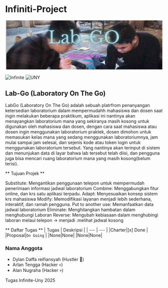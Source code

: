 # Infiniti-Project

![banner](.github/backGround.png)

![Infinite](https://www.instagram.com/infinite.uny/)
![UNY](uny.ac.id)

## Lab-Go (Laboratory On The Go)

LabGo (Laboratory On The Go) adalah sebuah platrfrom penanyangan ketersedian laboratorium dalam mempermudahh mahasiswa dan dosen saat ingin melakukan beberapa praktikum, aplikasi ini nantinya akan menayangkan laboratorium mana yang sekiranya masih kosong untuk digunakan oleh mahasiswa dan dosen, dengan cara saat mahasiswa atau dosen ingin menggunakan laboratorium praktek, dosen dimohon untuk  memasukan kelas mana yang sedang menggunakan laboratoriumnya, jam mulai sampai jam selesai, dan sejenis kode atau token login untuk menggunakan laboratorium tersebut. Yang nantinya akan terinput di sistem dan menunjukan data di layar bahwa lab tersebut telah diisi, dan pengguna juga bisa mencari ruang laboratorium mana yang masih kosong(belum terisi).

** Tujuan Projek **

Substitute: Mengantikan penggunaan telepon untuk mempermudah    penerimaan informasi jadwal laboratorium
Combine: Menggabungkan fitur online, dan krs satu aplikasi terpadu.
Adapt: Menyesuaikan konsep sistem krs mahasiswa 
Modify: Memodifikasi layanan menjadi lebih sederhana, interaktif, dan ramah pengguna.
Put to another use: Memanfaatkan data jadwal laboratorium
Eliminate: Menghilangkan hambatan dalam menghubungi Laboran
Reverse: Mengubah kebiasaan dalam menghubingi laboran melaui telepon → menjadi .melihat jadwal kosong

** Daftar Tugas **
| Tugas | Deskripsi |
| --- | --- |
|Charter|[x] Done |
|Proposal|`On Going` |
|None|None|
|None|None|

### Nama Anggota
* Dylan Daffa reifiansyah   (Hustler 🎤)
* Arlan Tengga              (Hacker 💀)
* Alan Nugraha              (Hacker 💀)

Tugas Infinite-Uny 2025